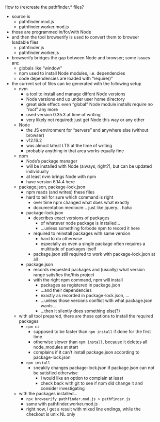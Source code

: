 How to (re)create the pathfinder.* files?

* source is
    * pathfinder.mod.js
    * pathfinder.worker.mod.js
* those are programmed in/for/with Node
* and then the tool browserify is used to convert them to browser loadable files
    * pathfinder.js
    * pathfinder.worker.js
* browserify bridges the gap between Node and browser; some issues are:
    * globals like “window”
    * npm used to install Node modules, i.e. dependencies
    * code dependencies are loaded with “require()”
* the current set of files can be generated with the following setup
    * nvm
        * a tool to install and manage diffent Node versions
        * Node versions end up under user home directory
        * great side effect: even “global” Node module installs require no “root” any more
        * used version 0.35.3 at time of writing
        * very likely not required: just get Node this way or any other
    * Node
        * the JS environment for “servers” and anywhere else (without browser)
        * v12.16.2
        * was almost latest LTS at the time of writing
        * probably anything in that area works equally fine
    * npm
        * Node’s package manager
        * will be installed with Node (always, right?), but can be updated individually
        * at least nvm brings Node with npm
        * have version 6.14.4 here
    * package.json, package-lock.json
        * npm reads (and writes) these files
        * hard to tell for sure which command is right
            * over time npm changed what does what exactly
            * documentation mediocre... just like jquery... haha
        * package-lock.json
            * describes exact versions of packages
                * of whatever node package is installed...
                * ...unless something forbode npm to record it here
            * required to reinstall packages with same version
                * hard to do otherwise
                * especially as even a single package often requires a multitude of packages itself
            * package.json still required to work with package-lock.json at all
        * package.json
            * records requested packages and (usually) what version range satisfies the/this project
            * with the right npm command, npm will install
                * packages as registered in package.json
                * ...and their dependencies
                * exactly as recorded in package-lock.json, ...
                * ...unless those versions conflict with what package.json wants...
                * ...then it silently does something else(?)
    * with all tool prepared, there are these options to install the required packages
        * `npm ci`
            * supposed to be faster than `npm install` if done for the first time
            * otherwise slower than `npm install`, because it deletes all node_modules at start
            * complains if it can’t install package.json according to package-lock.json
        * `npm install`
            * sneakily changes package-lock.json if package.json can not be satisfied otherwise
                * I would like an option to complain at least
                * check back with git to see if npm did change it and consider investigating
    * with the packages installed...
        * `npx browserify pathfinder.mod.js > pathfinder.js`
        * same with pathfinder.worker.mod.js
        * right now, I get a result with mixed line endings, while the checkout is unix NL only
